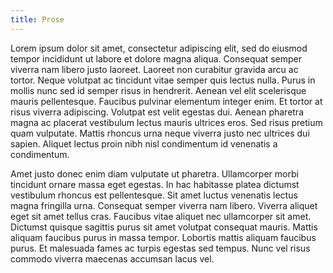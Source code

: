 ```yaml
---
title: Prose
---
```

Lorem ipsum dolor sit amet, consectetur adipiscing elit, sed do eiusmod tempor incididunt ut labore et dolore magna aliqua. Consequat semper viverra nam libero justo laoreet. Laoreet non curabitur gravida arcu ac tortor. Neque volutpat ac tincidunt vitae semper quis lectus nulla. Purus in mollis nunc sed id semper risus in hendrerit. Aenean vel elit scelerisque mauris pellentesque. Faucibus pulvinar elementum integer enim. Et tortor at risus viverra adipiscing. Volutpat est velit egestas dui. Aenean pharetra magna ac placerat vestibulum lectus mauris ultrices eros. Sed risus pretium quam vulputate. Mattis rhoncus urna neque viverra justo nec ultrices dui sapien. Aliquet lectus proin nibh nisl condimentum id venenatis a condimentum.

Amet justo donec enim diam vulputate ut pharetra. Ullamcorper morbi tincidunt ornare massa eget egestas. In hac habitasse platea dictumst vestibulum rhoncus est pellentesque. Sit amet luctus venenatis lectus magna fringilla urna. Consequat semper viverra nam libero. Viverra aliquet eget sit amet tellus cras. Faucibus vitae aliquet nec ullamcorper sit amet. Dictumst quisque sagittis purus sit amet volutpat consequat mauris. Mattis aliquam faucibus purus in massa tempor. Lobortis mattis aliquam faucibus purus. Et malesuada fames ac turpis egestas sed tempus. Nunc vel risus commodo viverra maecenas accumsan lacus vel.